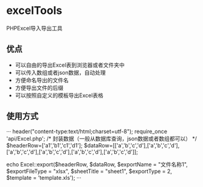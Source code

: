 # excelTools
PHPExcel导入导出工具

## 优点

- 可以自由的导出Excel表到浏览器或者文件夹中
- 可以传入数组或者json数据，自动处理
- 方便命名导出的文件名
- 方便导出文件的后缀
- 可以按照自定义的模板导出Excel表格





## 使用方式
···
header("content-type:text/html;charset=utf-8");
require_once 'api/Excel.php';
/* 封装数据（一般从数据库查询，json数据或者数组都可以） */
$headerRow=['a1','b1','c1','d1'];
$dataRow=[['a','b','c','d'],['a','b','c','d'],['a','b','c','d'],['a','b','c','d'],['a','b','c','d'],['a','b','c','d']];

echo Excel::export($headerRow, $dataRow, $exportName = "文件名称1", $exportFileType = "xlsx", $sheetTitle = "sheet1", $exportType = 2, $template = 'template.xls');
···
